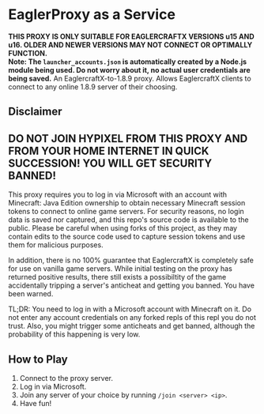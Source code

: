 # EaglerProxy as a Service
**THIS PROXY IS ONLY SUITABLE FOR EAGLERCRAFTX VERSIONS u15 AND u16. OLDER AND NEWER VERSIONS MAY NOT CONNECT OR OPTIMALLY FUNCTION.**  
**Note: The `launcher_accounts.json` is automatically created by a Node.js module being used. Do not worry about it, no actual user credentials are being saved.**
An EaglercraftX-to-1.8.9 proxy. Allows EaglercraftX clients to connect to any online 1.8.9 server of their choosing.
## Disclaimer
## **DO NOT JOIN HYPIXEL FROM THIS PROXY AND FROM YOUR HOME INTERNET IN QUICK SUCCESSION! YOU WILL GET SECURITY BANNED!**

This proxy requires you to log in via Microsoft with an account with Minecraft: Java Edition ownership to obtain necessary Minecraft session tokens to connect to online game servers. For security reasons, no login data is saved nor captured, and this repo's source code is available to the public. Please be careful when using forks of this project, as they may contain edits to the source code used to capture session tokens and use them for malicious purposes.

In addition, there is no 100% guarantee that EaglercraftX is completely safe for use on vanilla game servers. While initial testing on the proxy has returned positive results, there still exists a possibiltity of the game accidentally tripping a server's anticheat and getting you banned. You have been warned.

TL;DR: You need to log in with a Microsoft account with Minecraft on it. Do not enter any account credentials on any forked repls of this repl you do not trust. Also, you might trigger some anticheats and get banned, although the probability of this happening is very low.
## How to Play
1. Connect to the proxy server.
2. Log in via Microsoft.
3. Join any server of your choice by running `/join <server> <ip>`.
4. Have fun!